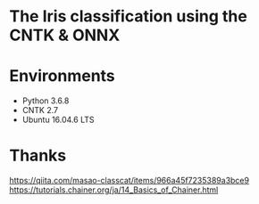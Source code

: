 # The Iris classification using the CNTK & ONNX

# Environments
  - Python 3.6.8
  - CNTK 2.7
  - Ubuntu 16.04.6 LTS

# Thanks
https://qiita.com/masao-classcat/items/966a45f7235389a3bce9
https://tutorials.chainer.org/ja/14_Basics_of_Chainer.html
